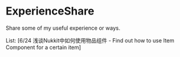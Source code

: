 # ExperienceShare
Share some of my useful experience or ways.

List:
[6/24 浅谈Nukkit中如何使用物品组件 - Find out how to use Item Component for a certain item]
